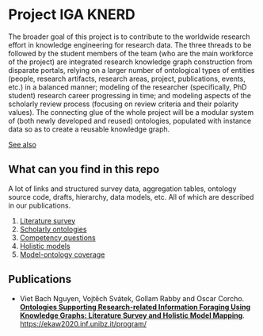 # Project IGA KNERD

The broader goal of this project is to contribute to the worldwide research effort in knowledge engineering for research data. The three threads to be followed by the student members of the team (who are the main workforce of the project) are integrated research knowledge graph construction from disparate portals, relying on a larger number of ontological types of entities (people, research artifacts, research areas, project, publications, events, etc.) in a balanced manner; modeling of the researcher (specifically, PhD student) research career progressing in time; and modeling aspects of the scholarly review process (focusing on review criteria and their polarity values). The connecting glue of the whole project will be a modular system of (both newly developed and reused) ontologies, populated with instance data so as to create a reusable knowledge graph.

[See also](https://www.researchgate.net/project/KNERD-Knowledge-Engineering-of-Researcher-Data)


## What can you find in this repo

A lot of links and structured survey data, aggregation tables, ontology source code, drafts, hierarchy, data models, etc. All of which are described in our publications.

1. [Literature survey](https://github.com/nvbach91/iga-knerd/tree/master/survey)
1. [Scholarly ontologies](https://github.com/nvbach91/iga-knerd/tree/master/ontologies)
1. [Competency questions](https://github.com/nvbach91/iga-knerd/tree/master/competency-questions)
1. [Holistic models](https://github.com/nvbach91/iga-knerd/tree/master/models)
1. [Model-ontology coverage](https://github.com/nvbach91/iga-knerd/tree/master/coverage)

## Publications
- Viet Bach Nguyen, Vojtěch Svátek, Gollam Rabby and Oscar Corcho. **[Ontologies Supporting Research-related Information Foraging Using Knowledge Graphs: Literature Survey and Holistic Model Mapping](https://github.com/nvbach91/iga-knerd/tree/master/publications)**. https://ekaw2020.inf.unibz.it/program/
